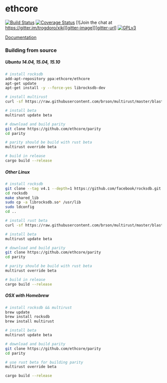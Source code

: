 # ethcore

[![Build Status][travis-image]][travis-url] [![Coverage Status][coveralls-image]][coveralls-url] [![Join the chat at https://gitter.im/trogdoro/xiki][gitter-image]][gitter-url] [![GPLv3][license-image]][license-url]

[travis-image]: https://travis-ci.org/ethcore/parity.svg?branch=master
[travis-url]: https://travis-ci.org/ethcore/parity
[coveralls-image]: https://coveralls.io/repos/github/ethcore/parity/badge.svg?branch=master
[coveralls-url]: https://coveralls.io/github/ethcore/parity?branch=master
[gitter-image]: https://badges.gitter.im/Join%20Chat.svg
[gitter-url]: https://gitter.im/ethcore/parity?utm_source=badge&utm_medium=badge&utm_campaign=pr-badge&utm_content=badge
[license-image]: https://img.shields.io/badge/license-GPL%20v3-green.svg
[license-url]: http://www.gnu.org/licenses/gpl-3.0.en.html

[Documentation](http://ethcore.github.io/parity/ethcore/index.html)

### Building from source

##### Ubuntu 14.04, 15.04, 15.10

```bash
# install rocksdb
add-apt-repository ppa:ethcore/ethcore
apt-get update
apt-get install -y --force-yes librocksdb-dev

# install multirust
curl -sf https://raw.githubusercontent.com/brson/multirust/master/blastoff.sh | sh -s -- --yes

# install beta
multirust update beta

# download and build parity
git clone https://github.com/ethcore/parity
cd parity

# parity should be build with rust beta
multirust override beta

# build in release
cargo build --release
```

##### Other Linux

```bash
# install rocksdb
git clone --tag v4.1 --depth=1 https://github.com/facebook/rocksdb.git
cd rocksdb
make shared_lib 
sudo cp -a librocksdb.so* /usr/lib 
sudo ldconfig 
cd ..

# install rust beta
curl -sf https://raw.githubusercontent.com/brson/multirust/master/blastoff.sh | sudo sh -s -- --yes

# install beta
multirust update beta

# download and build parity
git clone https://github.com/ethcore/parity
cd parity

# parity should be build with rust beta
multirust override beta

# build in release
cargo build --release
```

##### OSX with Homebrew

```bash
# install rocksdb && multirust
brew update
brew install rocksdb
brew install multirust

# install beta
multirust update beta

# download and build parity
git clone https://github.com/ethcore/parity
cd parity

# use rust beta for building parity
multirust override beta

cargo build --release
```

